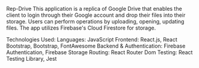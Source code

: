 Rep-Drive
This application is a replica of Google Drive that enables the client to login through their Google account and drop their files into their storage. Users can perform operations by uploading, opening, updating files. The app utilizes Firebase's Cloud Firestore for storage.

Technologies Used:
Languages: JavaScript
Frontend: React.js, React Bootstrap, Bootstrap, FontAwesome
Backend & Authentication: Firebase Authentication, Firebase Storage
Routing: React Router Dom
Testing: React Testing Library, Jest
